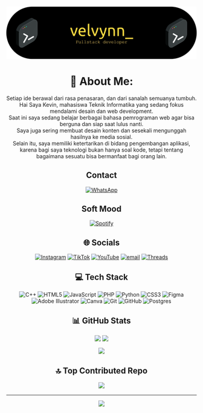 ![laodekevin](img/github-header-banner%20(2).png)

<!--
**laodekevin/laodekevin** is a ✨ _special_ ✨ repository because its `README.md` (this file) appears on your GitHub profile.

Here are some ideas to get you started:

- 🔭 I’m currently working on ...
- 🌱 I’m currently learning ...
- 👯 I’m looking to collaborate on ...
- 🤔 I’m looking for help with ...
- 💬 Ask me about ...
- 📫 How to reach me: ...
- 😄 Pronouns: ...
- ⚡ Fun fact: ...
-->
<div style="text-align:center;">





# 💫 About Me:
Setiap ide berawal dari rasa penasaran, dan dari sanalah semuanya tumbuh.<br>Hai Saya Kevin, mahasiswa Teknik Informatika yang sedang fokus mendalami desain dan web development.<br>Saat ini saya sedang belajar berbagai bahasa pemrograman web agar bisa berguna dan siap saat lulus nanti.<br>Saya juga sering membuat desain konten dan sesekali mengunggah hasilnya ke media sosial.<br>Selain itu, saya memiliki ketertarikan di bidang pengembangan aplikasi, karena bagi saya teknologi bukan hanya soal kode, tetapi tentang bagaimana sesuatu bisa bermanfaat bagi orang lain.

## Contact
[![WhatsApp](https://img.shields.io/badge/WhatsApp-25D366.svg?logo=whatsapp&logoColor=white)](https://wa.me/6282296650035)

## Soft Mood
[![Spotify](https://img.shields.io/badge/Spotify-%231DB954.svg?logo=Spotify&logoColor=white)](https://open.spotify.com/user/31dyupju2aijkcj5xoaw6a5hxszq?si=5dofu0W4Rjyd1cqiRgxCLQ)

## 🌐 Socials
[![Instagram](https://img.shields.io/badge/Instagram-%23E4405F.svg?logo=Instagram&logoColor=white)](https://instagram.com/velvynn_)
[![TikTok](https://img.shields.io/badge/TikTok-%23000000.svg?logo=TikTok&logoColor=white)](https://tiktok.com/@velvynn_)
[![YouTube](https://img.shields.io/badge/YouTube-%23FF0000.svg?logo=YouTube&logoColor=white)](https://youtube.com/@@laodekevin_eb4wr)
[![email](https://img.shields.io/badge/Email-D14836?logo=gmail&logoColor=white)](mailto:laodekevin10@gmail.com)
[![Threads](https://img.shields.io/badge/Threads-%23000000.svg?logo=Threads&logoColor=white)](https://www.threads.com/@velvynn_)

## 💻 Tech Stack
![C++](https://img.shields.io/badge/c++-%2300599C.svg?logo=c%2B%2B&logoColor=white)
![HTML5](https://img.shields.io/badge/html5-%23E34F26.svg?logo=html5&logoColor=white)
![JavaScript](https://img.shields.io/badge/javascript-%23323330.svg?logo=javascript&logoColor=%23F7DF1E)
![PHP](https://img.shields.io/badge/php-%23777BB4.svg?logo=php&logoColor=white)
![Python](https://img.shields.io/badge/python-3670A0.svg?logo=python&logoColor=ffdd54)
![CSS3](https://img.shields.io/badge/css3-%231572B6.svg?logo=css3&logoColor=white)
![Figma](https://img.shields.io/badge/figma-%23F24E1E.svg?logo=figma&logoColor=white)
![Adobe Illustrator](https://img.shields.io/badge/adobe%20illustrator-%23FF9A00.svg?logo=adobe%20illustrator&logoColor=white)
![Canva](https://img.shields.io/badge/Canva-%2300C4CC.svg?logo=Canva&logoColor=white)
![Git](https://img.shields.io/badge/git-%23F05033.svg?logo=git&logoColor=white)
![GitHub](https://img.shields.io/badge/github-%23121011.svg?logo=github&logoColor=white)
![Postgres](https://img.shields.io/badge/postgres-%23316192.svg?logo=postgresql&logoColor=white)

## 📊 GitHub Stats
<p align="center">
  <img src="https://github-readme-stats.vercel.app/api?username=laodekevin&theme=dark&hide_border=false&include_all_commits=true&count_private=true" width="45%">
  <img src="https://nirzak-streak-stats.vercel.app/?user=laodekevin&theme=dark&hide_border=false" width="45%">
</p>

<p align="center">
  <img src="https://github-readme-stats.vercel.app/api/top-langs/?username=laodekevin&theme=dark&hide_border=false&include_all_commits=true&count_private=true&layout=compact" width="45%">
</p>

## 🔝 Top Contributed Repo
<p align="center">
  <img src="https://github-contributor-stats.vercel.app/api?username=laodekevin&limit=5&theme=dark&combine_all_yearly_contributions=true" width="50%">
</p>

---

<p align="center">
  <a href="https://visitcount.itsvg.in">
    <img src="https://visitcount.itsvg.in/api?id=laodekevin&icon=0&color=0" width="120">
  </a>
</p>

<!-- Proudly created with GPRM ( https://gprm.itsvg.in ) -->

</div>

